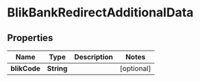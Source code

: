

# BlikBankRedirectAdditionalData


## Properties

| Name | Type | Description | Notes |
|------------ | ------------- | ------------- | -------------|
|**blikCode** | **String** |  |  [optional] |



